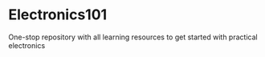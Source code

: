 # Electronics101
One-stop repository with all learning resources to get started with practical electronics
